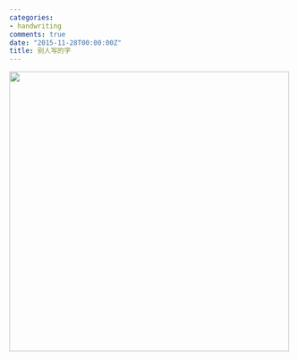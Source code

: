 ```yaml
---
categories:
- handwriting
comments: true
date: "2015-11-28T00:00:00Z"
title: 别人写的字
---
```




<img src="/images/hw/gw-1.jpg" width="500">
